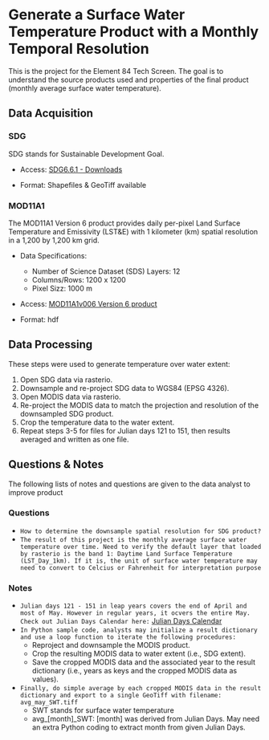 # Generate a Surface Water Temperature Product with a Monthly Temporal Resolution
This is the project for the Element 84 Tech Screen. The goal is to understand the source products used and properties of the final product (monthly average surface water temperature).

## Data Acquisition
### SDG
SDG stands for Sustainable Development Goal.

* Access: [SDG6.6.1 - Downloads](https://www.sdg661.app/downloads)

* Format: Shapefiles & GeoTiff available

### MOD11A1
The MOD11A1 Version 6 product provides daily per-pixel Land Surface Temperature and Emissivity (LST&E) with 1 kilometer (km) spatial resolution in a 1,200 by 1,200 km grid.

* Data Specifications:
  * Number of Science Dataset (SDS) Layers: 12
  * Columns/Rows: 1200 x 1200
  * Pixel Sizz: 1000 m 

* Access: [MOD11A1v006 Version 6 product](https://lpdaac.usgs.gov/products/mod11a1v006/)

* Format: hdf


## Data Processing
These steps were used to generate temperature over water extent:
1. Open SDG data via rasterio.
2. Downsample and re-project SDG data to WGS84 (EPSG 4326).
3. Open MODIS data via rasterio.
4. Re-project the MODIS data to match the projection and resolution of the downsampled
SDG product.
5. Crop the temperature data to the water extent.
6. Repeat steps 3-5 for files for Julian days 121 to 151, then results averaged and written
as one file.


## Questions & Notes
The following lists of notes and questions are given to the data analyst to improve product

### Questions
* `How to determine the downsample spatial resolution for SDG product?`
* `The result of this project is the monthly average surface water temperature over time. Need to verify the default layer that loaded by rasterio is the band 1: Daytime Land Surface Temperature (LST_Day_1km). If it is, the unit of surface water temperature may need to convert to Celcius or Fahrenheit for interpretation purpose`

### Notes
* `Julian days 121 - 151 in leap years covers the end of April and most of May. However in regular years, it ocvers the entire May. Check out Julian Days Calendar here:` [Julian Days Calendar](https://ltdr.modaps.eosdis.nasa.gov/browse/calendar.html)
* `In Python sample code, analysts may initialize a result dictionary and use a loop function to iterate the following procedures:`
  * Reproject and downsample the MODIS product.
  * Crop the resulting MODIS data to water extent (i.e., SDG extent).
  * Save the cropped MODIS data and the associated year to the result dictionary (i.e., years as keys and the cropped MODIS data as values).
* `Finally, do simple average by each cropped MODIS data in the result dictionary and export to a single GeoTiff with filename: avg_may_SWT.tiff`
  * SWT stands for surface water temperature
  * avg_[month]_SWT: [month] was derived from Julian Days. May need an extra Python coding to extract month from given Julian Days.
